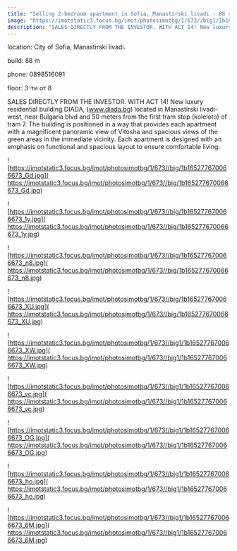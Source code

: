 ```yaml
---
title: "Selling 2-bedroom apartment in Sofia, Manastirski livadi - 88 sq.m / 202000 EUR :: imot.bg Advertisment"
image: "https://imotstatic3.focus.bg/imot/photosimotbg/1/673//big1/1b165277670066673_QI.jpg"
description: "SALES DIRECTLY FROM THE INVESTOR. WITH ACT 14! New luxury residential building DIADA, (www.diada.bg) located in Manastirski livadi-west, near Bulgaria blvd and 50 meters from the first tram stop (koleloto) of tram 7. The building is positioned in a way that provides each apartment with a magnificent panoramic view of Vitosha and spacious views of the green areas in the immediate vicinity. Each apartment is designed with an emphasis on functional and spacious layout to ensure comfortable living."
---
```


location: City of Sofia, Manastirski livadi.

build: 88 m

phone: 0898516091

floor: 3-ти от 8

SALES DIRECTLY FROM THE INVESTOR. WITH ACT 14! New luxury residential building DIADA, (www.diada.bg) located in Manastirski livadi-west, near Bulgaria blvd and 50 meters from the first tram stop (koleloto) of tram 7. The building is positioned in a way that provides each apartment with a magnificent panoramic view of Vitosha and spacious views of the green areas in the immediate vicinity. Each apartment is designed with an emphasis on functional and spacious layout to ensure comfortable living.


![https://imotstatic3.focus.bg/imot/photosimotbg/1/673//big/1b165277670066673_Gd.jpg]( https://imotstatic3.focus.bg/imot/photosimotbg/1/673//big/1b165277670066673_Gd.jpg)


![https://imotstatic3.focus.bg/imot/photosimotbg/1/673//big/1b165277670066673_1y.jpg]( https://imotstatic3.focus.bg/imot/photosimotbg/1/673//big/1b165277670066673_1y.jpg)


![https://imotstatic3.focus.bg/imot/photosimotbg/1/673//big/1b165277670066673_n8.jpg]( https://imotstatic3.focus.bg/imot/photosimotbg/1/673//big/1b165277670066673_n8.jpg)


![https://imotstatic3.focus.bg/imot/photosimotbg/1/673//big/1b165277670066673_XU.jpg]( https://imotstatic3.focus.bg/imot/photosimotbg/1/673//big/1b165277670066673_XU.jpg)


![https://imotstatic3.focus.bg/imot/photosimotbg/1/673//big1/1b165277670066673_XW.jpg]( https://imotstatic3.focus.bg/imot/photosimotbg/1/673//big1/1b165277670066673_XW.jpg)


![https://imotstatic3.focus.bg/imot/photosimotbg/1/673//big1/1b165277670066673_vc.jpg]( https://imotstatic3.focus.bg/imot/photosimotbg/1/673//big1/1b165277670066673_vc.jpg)


![https://imotstatic3.focus.bg/imot/photosimotbg/1/673//big1/1b165277670066673_OG.jpg]( https://imotstatic3.focus.bg/imot/photosimotbg/1/673//big1/1b165277670066673_OG.jpg)


![https://imotstatic3.focus.bg/imot/photosimotbg/1/673//big1/1b165277670066673_ho.jpg]( https://imotstatic3.focus.bg/imot/photosimotbg/1/673//big1/1b165277670066673_ho.jpg)


![https://imotstatic3.focus.bg/imot/photosimotbg/1/673//big1/1b165277670066673_6M.jpg]( https://imotstatic3.focus.bg/imot/photosimotbg/1/673//big1/1b165277670066673_6M.jpg)


